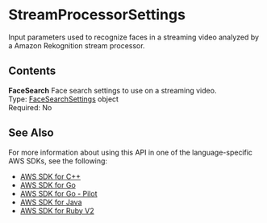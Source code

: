 # StreamProcessorSettings<a name="API_StreamProcessorSettings"></a>

Input parameters used to recognize faces in a streaming video analyzed by a Amazon Rekognition stream processor\.

## Contents<a name="API_StreamProcessorSettings_Contents"></a>

 **FaceSearch**   <a name="rekognition-Type-StreamProcessorSettings-FaceSearch"></a>
Face search settings to use on a streaming video\.   
Type: [FaceSearchSettings](API_FaceSearchSettings.md) object  
Required: No

## See Also<a name="API_StreamProcessorSettings_SeeAlso"></a>

For more information about using this API in one of the language\-specific AWS SDKs, see the following:
+  [AWS SDK for C\+\+](https://docs.aws.amazon.com/goto/SdkForCpp/rekognition-2016-06-27/StreamProcessorSettings) 
+  [AWS SDK for Go](https://docs.aws.amazon.com/goto/SdkForGoV1/rekognition-2016-06-27/StreamProcessorSettings) 
+  [AWS SDK for Go \- Pilot](https://docs.aws.amazon.com/goto/SdkForGoPilot/rekognition-2016-06-27/StreamProcessorSettings) 
+  [AWS SDK for Java](https://docs.aws.amazon.com/goto/SdkForJava/rekognition-2016-06-27/StreamProcessorSettings) 
+  [AWS SDK for Ruby V2](https://docs.aws.amazon.com/goto/SdkForRubyV2/rekognition-2016-06-27/StreamProcessorSettings) 